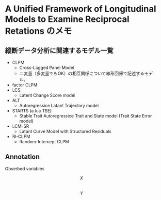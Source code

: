 # A Unified Framework of Longitudinal Models to Examine Reciprocal Retations のメモ

## 縦断データ分析に関連するモデル一覧

- CLPM
    - Cross-Lagged Panel Model
    - 二変量（多変量でもOK）の相互関係について線形回帰で記述するモデル。
- factor CLPM
- LCS
    - Latent Change Score model
- ALT
    - Autoregressice Latant Trajectory model
- STARTS (a.k.a TSE)
    - Stable Trait Autoregressice Trait and State model (Trait State Error model)
- LCM-SR
    - Latant Curve Model with Structured Residuals
- RI-CLPM
    - Random-Intercept CLPM

## Annotation

Obserbed variables  

$$X$$  
$$Y$$

